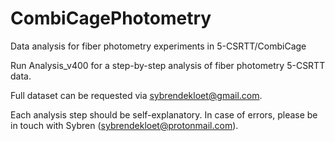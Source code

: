 # CombiCagePhotometry
Data analysis for fiber photometry experiments in 5-CSRTT/CombiCage

Run Analysis_v400 for a step-by-step analysis of fiber photometry 5-CSRTT data.

Full dataset can be requested via sybrendekloet@gmail.com.

Each analysis step should be self-explanatory. In case of errors, please be in touch with Sybren (sybrendekloet@protonmail.com).
